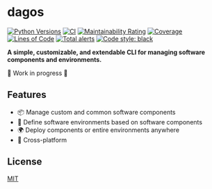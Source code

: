 # dagos

<!-- [![Last release](https://img.shields.io/pypi/v/dagos.svg)](https://pypi.python.org/pypi/dagos) -->
[![Python Versions](https://img.shields.io/pypi/pyversions/dagos.svg)](https://pypi.org/project/dagos/)
[![CI](https://github.com/DAG-OS/dagos/actions/workflows/ci.yml/badge.svg?branch=trunk)](https://github.com/DAG-OS/dagos/actions/workflows/ci.yml)
[![Maintainability Rating](https://sonarcloud.io/api/project_badges/measure?project=DAG-OS_dagos&metric=sqale_rating)](https://sonarcloud.io/summary/overall?id=DAG-OS_dagos)
[![Coverage](https://sonarcloud.io/api/project_badges/measure?project=DAG-OS_dagos&metric=coverage)](https://sonarcloud.io/project/activity?id=DAG-OS_dagos&graph=custom&custom_metrics=coverage)
[![Lines of Code](https://sonarcloud.io/api/project_badges/measure?project=DAG-OS_dagos&metric=ncloc)](https://sonarcloud.io/project/activity?id=DAG-OS_dagos&graph=custom&custom_metrics=ncloc)
[![Total alerts](https://img.shields.io/lgtm/alerts/g/DAG-OS/dagos.svg?logo=lgtm&logoWidth=18)](https://lgtm.com/projects/g/DAG-OS/dagos/alerts/)
[![Code style: black](https://img.shields.io/badge/code%20style-black-000000.svg)](https://github.com/psf/black)

**A simple, customizable, and extendable CLI for managing software components and environments.**

🚧 Work in progress 🚧

## Features

* 📦 Manage custom and common software components
* 🍱 Define software environments based on software components
* 🌍 Deploy components or entire environments anywhere
* 🔀 Cross-platform

## License

[MIT](https://choosealicense.com/licenses/mit/)
